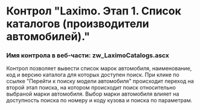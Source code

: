﻿---
description: 2.4.10.1
---
# Контрол "Laximo. Этап 1. Список каталогов (производители автомобилей)."
### Имя контрола в веб-части: zw_LaximoCatalogs.ascx
Контрол позволяет вывести список марок автомобиля, наименование, код и версию каталога для которых доступен поиск.
При клике по ссылке "Перейти к поиску модели автомобиля" происходит переход на второй этап поиска, на котором происходит поиск относительно выбраной марки автомобиля.
Выбор марки автомобиля влияет на доступность поиска по номеру и коду кузова и поиска по параметрам.
